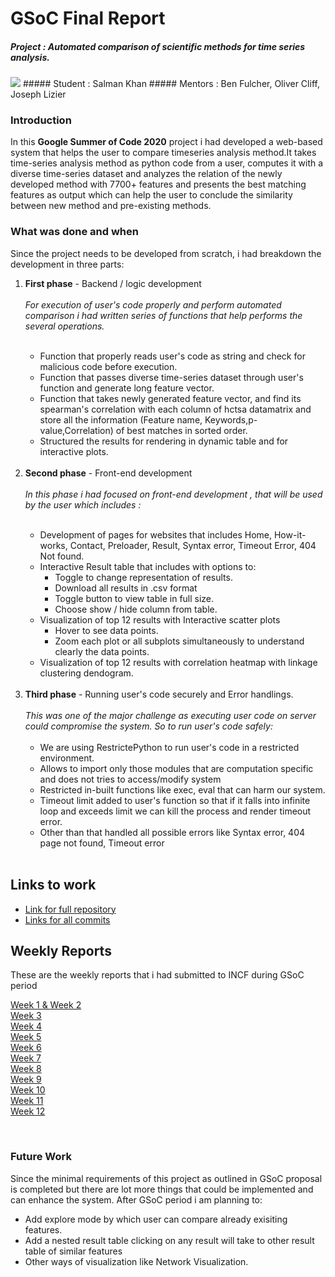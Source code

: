 
# GSoC Final Report

##### Project : Automated comparison of scientific methods for time series analysis.
<img src="GIF-200821_144005.gif">
##### Student : Salman Khan
##### Mentors : Ben Fulcher, Oliver Cliff, Joseph Lizier

### Introduction
In this **Google Summer of Code 2020** project i had developed a web-based system that helps the user to compare timeseries analysis method.It takes time-series analysis method as python code from a user, computes it with a diverse time-series dataset and analyzes the relation of the newly developed method with 7700+ features and presents the best matching features as output which can help the user to conclude the similarity
between new method and pre-existing methods.


### What was done and when
Since the project needs to be developed from scratch, i had breakdown the development in three parts:
<ol>
<li><strong>First phase</strong> - Backend / logic development</li><br>
<em>For execution of user's code properly and perform automated comparison i had written series of functions that help performs the several operations.</em><br>
<br>
<ul><li>Function that properly reads user's code as string and check for malicious code before execution. </li>
<li>Function that passes diverse time-series dataset through user's function and generate  long feature vector.</li>
<li>Function that takes newly generated feature vector, and find its spearman's correlation with each column of hctsa datamatrix and store all the information (Feature name, Keywords,p-value,Correlation) of best matches in sorted order.</li>
<li>Structured the results for rendering in dynamic table and for interactive plots.</li>
</ul>
<br>
<li><strong>Second phase</strong> - Front-end development</li>
<br><em>In this phase i had focused on front-end development , that will be used by the user which includes :</em><br>
<br>
<ul>
<li>Development of pages for websites that includes Home, How-it-works, Contact,  Preloader, Result, Syntax error, Timeout Error, 404 Not found. </li>
<li>Interactive Result table that includes with options to:<ul><li>Toggle to change representation of results.</li><li>Download all results in .csv format</li><li>Toggle button to view table in full size.</li><li>Choose show / hide column from table.</li></ul></li>
<li>Visualization of top 12 results with Interactive scatter plots<ul><li>Hover to see data points.</li><li>Zoom each plot or all subplots simultaneously  to understand clearly the data points.</li></ul></li> 

<li>Visualization of top 12 results with correlation heatmap with linkage clustering dendogram.</li>

</ul>
<br>
<li><strong>Third phase</strong> - Running user's code securely and Error handlings.<br><br>
<em>This was one of the major challenge as executing user code on server could compromise the system. So to run user's code safely:</em><br><br>
<ul><li>We are using RestrictePython to run user's code in a restricted environment.</li><li>Allows to import only those modules that are computation specific and does not tries to access/modify system</li>
<li>Restricted in-built functions like exec, eval that can harm our system.</li>
<li>Timeout limit added to user's function so that if it falls into infinite loop and exceeds limit we can kill the process and render timeout error. </li>

<li>Other than that handled all possible errors like Syntax error, 404 page not found, Timeout error
</li>
<br>
</ul>
</ol>


<h2> Links to work </h2>
<ul>
<li><a href="#"> Link for full repository</a></li>
<li><a href="#">Links for all commits</a></li>
</ul>


<h2> Weekly Reports</h2>
These are the weekly reports that i had submitted to INCF during GSoC period<br>

<a href="https://drive.google.com/file/d/1DKX11fXbYbpREzT8H0AB5Vdq8xSzLO8u/view?usp=sharing">Week 1 & Week 2</a><br>
<a href="https://drive.google.com/file/d/12lr42BS4PyOyBUC1cqbAaYDeUksdllxe/view?usp=sharing">Week 3</a><br>
<a href="https://drive.google.com/file/d/1tuV2kLixLSpDSst-rc-eXj4rhZbz_qRD/view?usp=sharing">Week 4</a><br>
<a href="https://drive.google.com/file/d/1GFv2RhH4dg96NdV-CrnO9bd1RFiPVMU-/view?usp=sharing">Week 5</a><br>
<a href="https://drive.google.com/file/d/18O2VJ8uYRXfamjCmKa0Cq0Z6MYyw5nMU/view?usp=sharing">Week 6</a><br>
<a href="https://drive.google.com/file/d/1ket_4KNNlxDDR6v5ec2s3zPjcN3RSA8B/view?usp=sharing">Week 7</a><br>
<a href="https://drive.google.com/file/d/179jS-Ztb675IzxVpvI9Y-fvxnvsq-oRC/view?usp=sharing">Week 8</a><br>
<a href="https://drive.google.com/file/d/1uTio6VrW_wJp66dp83JSSduzNPK8g6T0/view?usp=sharing">Week 9</a><br>
<a href="https://drive.google.com/file/d/1PAvLqlv8p7_tm2dWcwDtFrH4Fp-rOYxd/view?usp=sharing">Week 10</a><br>
<a href="https://drive.google.com/file/d/1PumTCAHoR7FEz21GVpolGOb6o0J14Khd/view?usp=sharing">Week 11</a><br>
<a href="https://drive.google.com/file/d/10CzCYMVjRRHOa4Khtgkno3oRTgbn06p7/view?usp=sharing">Week 12</a>


<br>
<h3> Future Work</h3>
Since the minimal requirements of this project as outlined in GSoC proposal is completed but there are lot more things that could be implemented and can enhance the system. After GSoC period i am planning to:
<ul><li>Add explore mode by which user can compare already exisiting features.</li>
<li>Add a nested result table clicking on any result will take to other result table of similar features</li><li>Other ways of visualization like Network Visualization.</li></ul>
